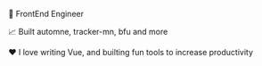 💼 FrontEnd Engineer

📈 Built automne, tracker-mn, bfu and more

❤️ I love writing Vue, and builting fun tools to increase productivity
